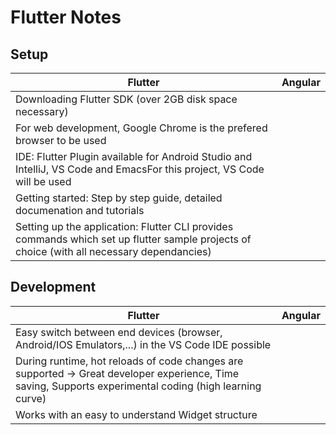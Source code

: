 # Flutter Notes



## Setup



| Flutter                                                      | Angular |
| ------------------------------------------------------------ | ------- |
| Downloading Flutter SDK (over 2GB disk space necessary)      |         |
| For web development, Google Chrome is the prefered browser to be used |         |
| IDE: Flutter Plugin available for Android Studio and IntelliJ, VS Code and EmacsFor this project, VS Code will be used |         |
| Getting started: Step by step guide, detailed documenation and tutorials |         |
| Setting up the application: Flutter CLI provides commands which set up flutter sample projects of choice (with all necessary dependancies) |         |



## Development



| Flutter                                                      | Angular |
| ------------------------------------------------------------ | ------- |
| Easy switch between end devices (browser, Android/IOS Emulators,...) in the VS Code IDE possible |         |
| During runtime, hot reloads of code changes are supported -> Great developer experience, Time saving, Supports experimental coding (high learning curve) |         |
| Works with an easy to understand Widget structure            |         |

